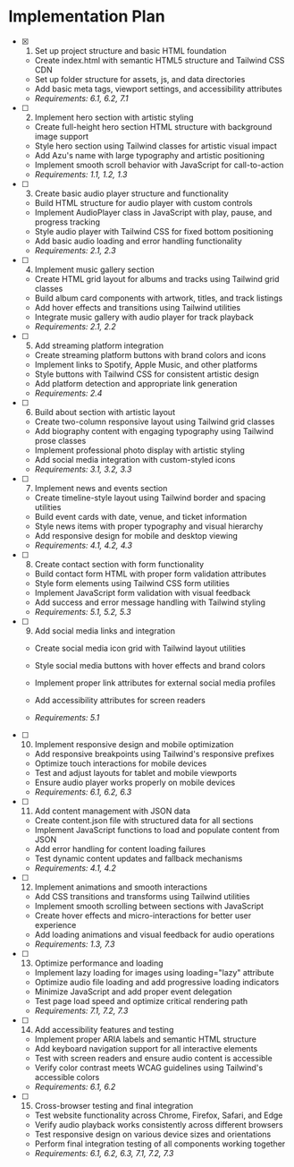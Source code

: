 # Implementation Plan

- [x] 1. Set up project structure and basic HTML foundation




  - Create index.html with semantic HTML5 structure and Tailwind CSS CDN
  - Set up folder structure for assets, js, and data directories
  - Add basic meta tags, viewport settings, and accessibility attributes
  - _Requirements: 6.1, 6.2, 7.1_

- [ ] 2. Implement hero section with artistic styling
  - Create full-height hero section HTML structure with background image support
  - Style hero section using Tailwind classes for artistic visual impact
  - Add Azu's name with large typography and artistic positioning
  - Implement smooth scroll behavior with JavaScript for call-to-action
  - _Requirements: 1.1, 1.2, 1.3_

- [ ] 3. Create basic audio player structure and functionality
  - Build HTML structure for audio player with custom controls
  - Implement AudioPlayer class in JavaScript with play, pause, and progress tracking
  - Style audio player with Tailwind CSS for fixed bottom positioning
  - Add basic audio loading and error handling functionality
  - _Requirements: 2.1, 2.3_

- [ ] 4. Implement music gallery section
  - Create HTML grid layout for albums and tracks using Tailwind grid classes
  - Build album card components with artwork, titles, and track listings
  - Add hover effects and transitions using Tailwind utilities
  - Integrate music gallery with audio player for track playback
  - _Requirements: 2.1, 2.2_

- [ ] 5. Add streaming platform integration
  - Create streaming platform buttons with brand colors and icons
  - Implement links to Spotify, Apple Music, and other platforms
  - Style buttons with Tailwind CSS for consistent artistic design
  - Add platform detection and appropriate link generation
  - _Requirements: 2.4_

- [ ] 6. Build about section with artistic layout
  - Create two-column responsive layout using Tailwind grid classes
  - Add biography content with engaging typography using Tailwind prose classes
  - Implement professional photo display with artistic styling
  - Add social media integration with custom-styled icons
  - _Requirements: 3.1, 3.2, 3.3_

- [ ] 7. Implement news and events section
  - Create timeline-style layout using Tailwind border and spacing utilities
  - Build event cards with date, venue, and ticket information
  - Style news items with proper typography and visual hierarchy
  - Add responsive design for mobile and desktop viewing
  - _Requirements: 4.1, 4.2, 4.3_

- [ ] 8. Create contact section with form functionality
  - Build contact form HTML with proper form validation attributes
  - Style form elements using Tailwind CSS form utilities
  - Implement JavaScript form validation with visual feedback
  - Add success and error message handling with Tailwind styling
  - _Requirements: 5.1, 5.2, 5.3_

- [ ] 9. Add social media links and integration
  - Create social media icon grid with Tailwind layout utilities
  - Style social media buttons with hover effects and brand colors
  - Implement proper link attributes for external social media profiles



  - Add accessibility attributes for screen readers
  - _Requirements: 5.1_

- [ ] 10. Implement responsive design and mobile optimization
  - Add responsive breakpoints using Tailwind's responsive prefixes
  - Optimize touch interactions for mobile devices
  - Test and adjust layouts for tablet and mobile viewports
  - Ensure audio player works properly on mobile devices
  - _Requirements: 6.1, 6.2, 6.3_

- [ ] 11. Add content management with JSON data
  - Create content.json file with structured data for all sections
  - Implement JavaScript functions to load and populate content from JSON
  - Add error handling for content loading failures
  - Test dynamic content updates and fallback mechanisms
  - _Requirements: 4.1, 4.2_

- [ ] 12. Implement animations and smooth interactions
  - Add CSS transitions and transforms using Tailwind utilities
  - Implement smooth scrolling between sections with JavaScript
  - Create hover effects and micro-interactions for better user experience
  - Add loading animations and visual feedback for audio operations
  - _Requirements: 1.3, 7.3_

- [ ] 13. Optimize performance and loading
  - Implement lazy loading for images using loading="lazy" attribute
  - Optimize audio file loading and add progressive loading indicators
  - Minimize JavaScript and add proper event delegation
  - Test page load speed and optimize critical rendering path
  - _Requirements: 7.1, 7.2, 7.3_

- [ ] 14. Add accessibility features and testing
  - Implement proper ARIA labels and semantic HTML structure
  - Add keyboard navigation support for all interactive elements
  - Test with screen readers and ensure audio content is accessible
  - Verify color contrast meets WCAG guidelines using Tailwind's accessible colors
  - _Requirements: 6.1, 6.2_

- [ ] 15. Cross-browser testing and final integration
  - Test website functionality across Chrome, Firefox, Safari, and Edge
  - Verify audio playback works consistently across different browsers
  - Test responsive design on various device sizes and orientations
  - Perform final integration testing of all components working together
  - _Requirements: 6.1, 6.2, 6.3, 7.1, 7.2, 7.3_